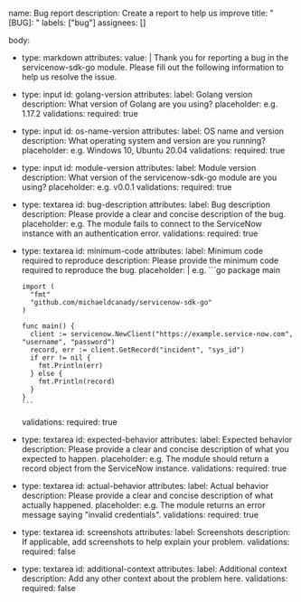 name: Bug report
description: Create a report to help us improve
title: "[BUG]: "
labels: ["bug"]
assignees: []

body:
- type: markdown
  attributes:
    value: |
      Thank you for reporting a bug in the servicenow-sdk-go module. Please fill out the following information to help us resolve the issue.

- type: input
  id: golang-version
  attributes:
    label: Golang version
    description: What version of Golang are you using?
    placeholder: e.g. 1.17.2
  validations:
    required: true

- type: input
  id: os-name-version
  attributes:
    label: OS name and version
    description: What operating system and version are you running?
    placeholder: e.g. Windows 10, Ubuntu 20.04
  validations:
    required: true

- type: input
  id: module-version
  attributes:
    label: Module version
    description: What version of the servicenow-sdk-go module are you using?
    placeholder: e.g. v0.0.1
  validations:
    required: true

- type: textarea
  id: bug-description
  attributes:
    label: Bug description
    description: Please provide a clear and concise description of the bug.
    placeholder: e.g. The module fails to connect to the ServiceNow instance with an authentication error.
  validations:
    required: true

- type: textarea
  id: minimum-code
  attributes:
    label: Minimum code required to reproduce
    description: Please provide the minimum code required to reproduce the bug.
    placeholder: |
      e.g.
      ```go
      package main

      import (
        "fmt"
        "github.com/michaeldcanady/servicenow-sdk-go"
      )

      func main() {
        client := servicenow.NewClient("https://example.service-now.com", "username", "password")
        record, err := client.GetRecord("incident", "sys_id")
        if err != nil {
          fmt.Println(err)
        } else {
          fmt.Println(record)
        }
      }
      ```
  validations:
    required: true

- type: textarea
  id: expected-behavior
  attributes:
    label: Expected behavior
    description: Please provide a clear and concise description of what you expected to happen.
    placeholder: e.g. The module should return a record object from the ServiceNow instance.
  validations:
    required: true

- type: textarea
  id: actual-behavior
  attributes:
    label: Actual behavior
    description: Please provide a clear and concise description of what actually happened.
    placeholder: e.g. The module returns an error message saying "invalid credentials".
  validations:
    required: true

- type: textarea
  id: screenshots
  attributes:
    label: Screenshots
    description: If applicable, add screenshots to help explain your problem.
  validations:
    required: false

- type: textarea
  id: additional-context
  attributes:
    label: Additional context
    description: Add any other context about the problem here.
  validations:
    required: false
